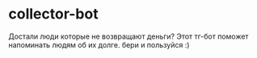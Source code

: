 # collector-bot
Достали люди которые не возвращают деньги? Этот тг-бот поможет напоминать людям об их долге. бери и пользуйся :)
